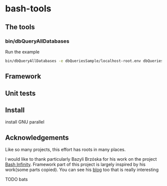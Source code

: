 # bash-tools

## The tools
### bin/dbQueryAllDatabases

Run the example
```bash
bin/dbQueryAllDatabases -e dbQueriesSample/localhost-root.env dbQueriesSample/databaseSize.sql
```

## Framework

## Unit tests

## Install
install GNU parallel

## Acknowledgements
Like so many projects, this effort has roots in many places. 

I would like to thank particularly  Bazyli Brzóska for his work on the project [Bash Infinity](https://github.com/niieani/bash-oo-framework).
Framework part of this project is largely inspired by his work(some parts copied). You can see his [blog](https://invent.life/project/bash-infinity-framework) too that is really interesting 

TODO bats
